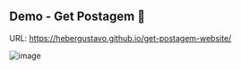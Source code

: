 ## Demo - Get Postagem :iphone:

URL: https://hebergustavo.github.io/get-postagem-website/

![image](https://github.com/user-attachments/assets/bea425ae-3da3-4eeb-b46b-283b785c01c9)
